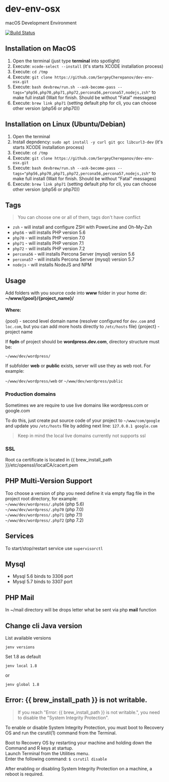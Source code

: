 # dev-env-osx
macOS Development Environment

[![Build Status](https://travis-ci.org/SergeyCherepanov/dev-env-osx.svg?branch=master)](https://travis-ci.org/SergeyCherepanov/dev-env-osx)  

## Installation on MacOS
1. Open the terminal (just type **terminal** into spotlight)
2. Execute: `xcode-select --install` (it's starts XCODE installation process)
3. Execute: `cd /tmp`
4. Execute: `git clone https://github.com/SergeyCherepanov/dev-env-osx.git`
5. Execute: `bash devbrew/run.sh --ask-become-pass --tags="php56,php70,php71,php72,percona56,percona57,nodejs,zsh"` to make full install
(Wait for finish. Should be without "Fatal" messages)
6. Execute: `brew link php71` (setting default php for cli, you can choose other version (php56 or php70))

## Installation on Linux (Ubuntu/Debian)
1. Open the terminal
2. Install depndency: `sudo apt install -y curl git gcc libcurl3-dev` (it's starts XCODE installation process)
3. Execute: `cd /tmp`
4. Execute: `git clone https://github.com/SergeyCherepanov/dev-env-osx.git`
5. Execute: `bash devbrew/run.sh --ask-become-pass --tags="php56,php70,php71,php72,percona56,percona57,nodejs,zsh"` to make full install
(Wait for finish. Should be without "Fatal" messages)
6. Execute: `brew link php71` (setting default php for cli, you can choose other version (php56 or php70))

## Tags
> You can choose one or all of them, tags don't have conflict
*  `zsh` - will install and configure ZSH with PowerLine and Oh-My-Zsh  
*  `php56` - will installs PHP version 5.6  
*  `php70` - will installs PHP version 7.0  
*  `php71` - will installs PHP version 7.1  
*  `php72` - will installs PHP version 7.2  
*  `percona56` - will installs Percona Server (mysql) version 5.6
*  `percona57` - will installs Percona Server (mysql) version 5.7  
*  `nodejs` - will installs NodeJS and NPM  

## Usage
Add folders with you source code into **www** folder in your home dir: **~/www/{pool}/{project_name}/**

#### Where:  
{pool} - second level domain name (resolver configured for `dev.com` and `loc.com`, but you can add more hosts directly to `/etc/hosts` file)
{project} - project name  

If **fqdn** of project should be **wordpress.dev.com**, directory structure must be:

`~/www/dev/wordpress/`

If subfolder **web** or **public** exists, server will use they as web root. For example:    

`~/www/dev/wordpress/web` or  `~/www/dev/wordpress/public`  

### Production domains
Sometimes we are require to use live domains like wordpress.com or google.com  

To do this, just create put source code of your project to `~/www/com/google` and update you `/etc/hosts` file by adding next line: `127.0.0.1 google.com`  

> Keep in mind the local live domains currently not supports ssl

### SSL

Root ca certificate is located in {{ brew_install_path }}/etc/openssl/localCA/cacert.pem

## PHP Multi-Version Support

Too choose a version of php you need define it via empty flag file in the project root directory, for example:  
`~/www/dev/wordpress/.php56` (php 5.6)  
`~/www/dev/wordpress/.php70` (php 7.0)  
`~/www/dev/wordpress/.php71` (php 7.1)  
`~/www/dev/wordpress/.php72` (php 7.2)  

## Services

To start/stop/restart service use `supervisorctl`

## Mysql

* Mysql 5.6 binds to 3306 port  
* Mysql 5.7 binds to 3307 port  

## PHP Mail

In ~/mail directory will be drops letter what be sent via php **mail** function

## Change cli Java version

List available versions
```
jenv versions
```

Set 1.8 as default
```
jenv local 1.8
```
or
```
jenv global 1.8
```

## Error: {{ brew_install_path }} is not writable.

> If you reach "Error: {{ brew_install_path }} is not writable.", you need to disable the "System Integrity Protection".  

To enable or disable System Integrity Protection, you must boot to Recovery OS and run the csrutil(1) command from the Terminal.  

Boot to Recovery OS by restarting your machine and holding down the Command and R keys at startup.  
Launch Terminal from the Utilities menu.  
Enter the following command: `$ csrutil disable`  

After enabling or disabling System Integrity Protection on a machine, a reboot is required.  
